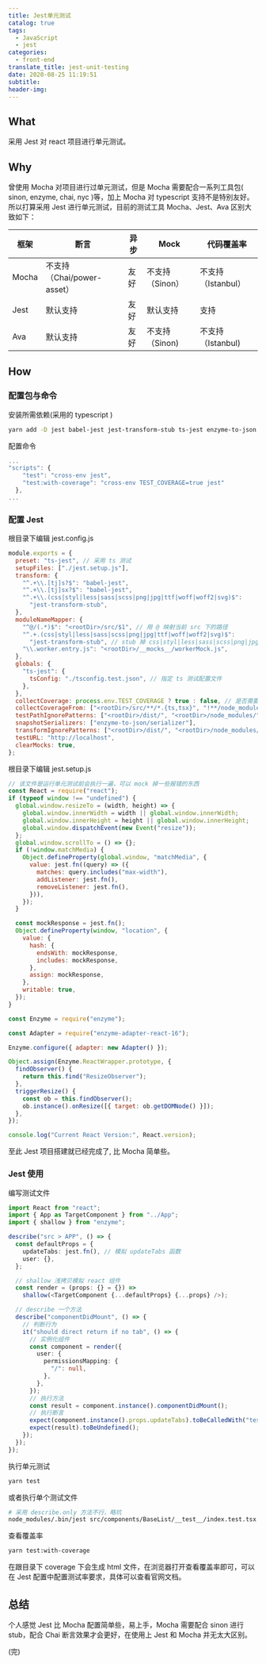 ```yaml
---
title: Jest单元测试
catalog: true
tags:
  - JavaScript
  - jest
categories:
  - front-end
translate_title: jest-unit-testing
date: 2020-08-25 11:19:51
subtitle:
header-img:
---
```


## What

采用 Jest 对 react 项目进行单元测试。

## Why

曾使用 Mocha 对项目进行过单元测试，但是 Mocha 需要配合一系列工具包( sinon, enzyme, chai, nyc )等，加上 Mocha 对 typescript 支持不是特别友好。所以打算采用 Jest 进行单元测试，目前的测试工具 Mocha、Jest、Ava 区别大致如下：

| 框架  | 断言                       | 异步 | Mock            | 代码覆盖率         |
| ----- | -------------------------- | ---- | --------------- | ------------------ |
| Mocha | 不支持（Chai/power-asset） | 友好 | 不支持（Sinon） | 不支持（Istanbul） |
| Jest  | 默认支持                   | 友好 | 默认支持        | 支持               |
| Ava   | 默认支持                   | 友好 | 不支持（Sinon)  | 不支持（Istanbul)  |

## How

### 配置包与命令

安装所需依赖(采用的 typescript )

```bash
yarn add -D jest babel-jest jest-transform-stub ts-jest enzyme-to-json enzyme enzyme-adapter-react-16
```

配置命令

```js
...
"scripts": {
    "test": "cross-env jest",
    "test:with-coverage": "cross-env TEST_COVERAGE=true jest"
  },
...
```

### 配置 Jest

根目录下编辑 jest.config.js

```js
module.exports = {
  preset: "ts-jest", // 采用 ts 测试
  setupFiles: ["./jest.setup.js"],
  transform: {
    "^.+\\.[tj]s?$": "babel-jest",
    "^.+\\.[tj]sx?$": "babel-jest",
    "^.+\\.(css|styl|less|sass|scss|png|jpg|ttf|woff|woff2|svg)$":
      "jest-transform-stub",
  },
  moduleNameMapper: {
    "^@/(.*)$": "<rootDir>/src/$1", // 用 @ 映射当前 src 下的路径
    "^.+.(css|styl|less|sass|scss|png|jpg|ttf|woff|woff2|svg)$":
      "jest-transform-stub", // stub 掉 css|styl|less|sass|scss|png|jpg|ttf|woff|woff2|svg 的测试
    "\\.worker.entry.js": "<rootDir>/__mocks__/workerMock.js",
  },
  globals: {
    "ts-jest": {
      tsConfig: "./tsconfig.test.json", // 指定 ts 测试配置文件
    },
  },
  collectCoverage: process.env.TEST_COVERAGE ? true : false, // 是否需要查看测试覆盖率
  collectCoverageFrom: ["<rootDir>/src/**/*.{ts,tsx}", "!**/node_modules/**"],
  testPathIgnorePatterns: ["<rootDir>/dist/", "<rootDir>/node_modules/"],
  snapshotSerializers: ["enzyme-to-json/serializer"],
  transformIgnorePatterns: ["<rootDir>/dist/", "<rootDir>/node_modules/"],
  testURL: "http://localhost",
  clearMocks: true,
};
```

根目录下编辑 jest.setup.js

```js
// 该文件是运行单元测试前会执行一遍，可以 mock 掉一些报错的东西
const React = require("react");
if (typeof window !== "undefined") {
  global.window.resizeTo = (width, height) => {
    global.window.innerWidth = width || global.window.innerWidth;
    global.window.innerHeight = height || global.window.innerHeight;
    global.window.dispatchEvent(new Event("resize"));
  };
  global.window.scrollTo = () => {};
  if (!window.matchMedia) {
    Object.defineProperty(global.window, "matchMedia", {
      value: jest.fn((query) => ({
        matches: query.includes("max-width"),
        addListener: jest.fn(),
        removeListener: jest.fn(),
      })),
    });
  }

  const mockResponse = jest.fn();
  Object.defineProperty(window, "location", {
    value: {
      hash: {
        endsWith: mockResponse,
        includes: mockResponse,
      },
      assign: mockResponse,
    },
    writable: true,
  });
}

const Enzyme = require("enzyme");

const Adapter = require("enzyme-adapter-react-16");

Enzyme.configure({ adapter: new Adapter() });

Object.assign(Enzyme.ReactWrapper.prototype, {
  findObserver() {
    return this.find("ResizeObserver");
  },
  triggerResize() {
    const ob = this.findObserver();
    ob.instance().onResize([{ target: ob.getDOMNode() }]);
  },
});

console.log("Current React Version:", React.version);
```

至此 Jest 项目搭建就已经完成了, 比 Mocha 简单些。

### Jest 使用

编写测试文件

```ts
import React from "react";
import { App as TargetComponent } from "../App";
import { shallow } from "enzyme";

describe("src > APP", () => {
  const defaultProps = {
    updateTabs: jest.fn(), // 模拟 updateTabs 函数
    user: {},
  };

  // shallow 浅拷贝模拟 react 组件
  const render = (props: {} = {}) =>
    shallow(<TargetComponent {...defaultProps} {...props} />);

  // describe 一个方法
  describe("componentDidMount", () => {
    // 判断行为
    it("should direct return if no tab", () => {
      // 实例化组件
      const component = render({
        user: {
          permissionsMapping: {
            "/": null,
          },
        },
      });
      // 执行方法
      const result = component.instance().componentDidMount();
      // 执行断言
      expect(component.instance().props.updateTabs).toBeCalledWith("test");
      expect(result).toBeUndefined();
    });
  });
});
```

执行单元测试

```bash
yarn test
```

或者执行单个测试文件

```bash
# 采用 describe.only 方法不行，略坑
node_modules/.bin/jest src/components/BaseList/__test__/index.test.tsx
```

查看覆盖率

```bash
yarn test:with-coverage
```

在跟目录下 coverage 下会生成 html 文件，在浏览器打开查看覆盖率即可，可以在 Jest 配置中配置测试率要求，具体可以查看官网文档。

## 总结

个人感觉 Jest 比 Mocha 配置简单些，易上手，Mocha 需要配合 sinon 进行 stub，配合 Chai 断言效果才会更好，在使用上 Jest 和 Mocha 并无太大区别。

(完)
